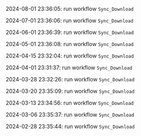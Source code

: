 2024-08-01 23:36:05: run workflow `Sync_Download` 

2024-07-01 23:36:06: run workflow `Sync_Download` 

2024-06-01 23:36:39: run workflow `Sync_Download` 

2024-05-01 23:36:08: run workflow `Sync_Download` 

2024-04-15 23:32:04: run workflow `Sync_Download` 

2024-04-01 23:31:37: run workflow `Sync_Download` 

2024-03-28 23:32:26: run workflow `Sync_Download` 

2024-03-20 23:35:09: run workflow `Sync_Download` 

2024-03-13 23:34:56: run workflow `Sync_Download` 

2024-03-06 23:35:37: run workflow `Sync_Download` 

2024-02-28 23:35:44: run workflow `Sync_Download` 


